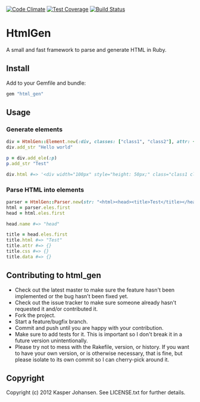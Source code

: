 [![Code Climate](https://codeclimate.com/github/kaspernj/html_gen/badges/gpa.svg)](https://codeclimate.com/github/kaspernj/html_gen)
[![Test Coverage](https://codeclimate.com/github/kaspernj/html_gen/badges/coverage.svg)](https://codeclimate.com/github/kaspernj/html_gen)
[![Build Status](https://img.shields.io/shippable/540e7b9b3479c5ea8f9ec21c.svg)](https://app.shippable.com/projects/540e7b9b3479c5ea8f9ec21c/builds/latest)

# HtmlGen

A small and fast framework to parse and generate HTML in Ruby.

## Install

Add to your Gemfile and bundle:

```ruby
gem "html_gen"
```

## Usage

### Generate elements

```ruby
div = HtmlGen::Element.new(:div, classes: ["class1", "class2"], attr: {width: "100px"}, css: {height: "50px"})
div.add_str "Hello world"

p = div.add_ele(:p)
p.add_str "Test"

div.html #=> '<div width="100px" style="height: 50px;" class="class1 class2">Hello world<p>Test</p></div>'
```

### Parse HTML into elements

```ruby
parser = HtmlGen::Parser.new(str: "<html><head><title>Test</title></head><body>This is the body</body></html>")
html = parser.eles.first
head = html.eles.first

head.name #=> "head"

title = head.eles.first
title.html #=> "Test"
title.attr #=> {}
title.css #=> {}
title.data #=> {}
```

## Contributing to html_gen

* Check out the latest master to make sure the feature hasn't been implemented or the bug hasn't been fixed yet.
* Check out the issue tracker to make sure someone already hasn't requested it and/or contributed it.
* Fork the project.
* Start a feature/bugfix branch.
* Commit and push until you are happy with your contribution.
* Make sure to add tests for it. This is important so I don't break it in a future version unintentionally.
* Please try not to mess with the Rakefile, version, or history. If you want to have your own version, or is otherwise necessary, that is fine, but please isolate to its own commit so I can cherry-pick around it.

## Copyright

Copyright (c) 2012 Kasper Johansen. See LICENSE.txt for
further details.


